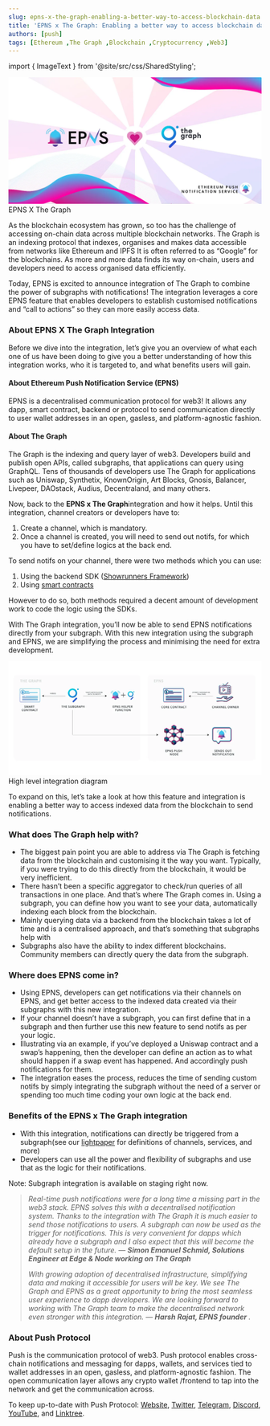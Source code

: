 ```yaml
---
slug: epns-x-the-graph-enabling-a-better-way-to-access-blockchain-data
title: 'EPNS x The Graph: Enabling a better way to access blockchain data 🧑‍🚀 🔔'
authors: [push]
tags: [Ethereum ,The Graph ,Blockchain ,Cryptocurrency ,Web3]
---
```

import { ImageText } from '@site/src/css/SharedStyling';

![Docusaurus Image](./cover-image.webp)
<ImageText>EPNS X The Graph</ImageText>

<!--truncate-->

As the blockchain ecosystem has grown, so too has the challenge of accessing on-chain data across multiple blockchain networks. The Graph is an indexing protocol that indexes, organises and makes data accessible from networks like Ethereum and IPFS It is often referred to as “Google” for the blockchains. As more and more data finds its way on-chain, users and developers need to access organised data efficiently.

Today, EPNS is excited to announce integration of The Graph to combine the power of subgraphs with notifications! The integration leverages a core EPNS feature that enables developers to establish customised notifications and “call to actions” so they can more easily access data.

### About EPNS X The Graph Integration
Before we dive into the integration, let’s give you an overview of what each one of us have been doing to give you a better understanding of how this integration works, who it is targeted to, and what benefits users will gain.

#### About Ethereum Push Notification Service (EPNS)

EPNS is a decentralised communication protocol for web3! It allows any dapp, smart contract, backend or protocol to send communication directly to user wallet addresses in an open, gasless, and platform-agnostic fashion.

#### About The Graph

The Graph is the indexing and query layer of web3. Developers build and publish open APIs, called subgraphs, that applications can query using GraphQL. Tens of thousands of developers use The Graph for applications such as Uniswap, Synthetix, KnownOrigin, Art Blocks, Gnosis, Balancer, Livepeer, DAOstack, Audius, Decentraland, and many others.

Now, back to the <b>EPNS x The Graph</b>integration and how it helps. Until this integration, channel creators or developers have to:

1. Create a channel, which is mandatory.
2. Once a channel is created, you will need to send out notifs, for which you have to set/define logics at the back end.

To send notifs on your channel, there were two methods which you can use:

1. Using the backend SDK ([Showrunners Framework](https://medium.com/ethereum-push-notification-service/epns-showrunners-framework-and-backend-sdk-beta-v1-0-are-live-7348c0725a12))
2. Using [smart contracts](https://docs.epns.io/developers/developer-zone/examples/smart-contracts-example)

However to do so, both methods required a decent amount of development work to code the logic using the SDKs.

With The Graph integration, you’ll now be able to send EPNS notifications directly from your subgraph. With this new integration using the subgraph and EPNS, we are simplifying the process and minimising the need for extra development.

![Docusaurus Image](./image-1.webp)
<ImageText>High level integration diagram</ImageText>

To expand on this, let’s take a look at how this feature and integration is enabling a better way to access indexed data from the blockchain to send notifications.

### What does The Graph help with?
- The biggest pain point you are able to address via The Graph is fetching data from the blockchain and customising it the way you want. Typically, if you were trying to do this directly from the blockchain, it would be very inefficient.
- There hasn’t been a specific aggregator to check/run queries of all transactions in one place. And that’s where The Graph comes in. Using a subgraph, you can define how you want to see your data, automatically indexing each block from the blockchain.
- Mainly querying data via a backend from the blockchain takes a lot of time and is a centralised approach, and that’s something that subgraphs help with
- Subgraphs also have the ability to index different blockchains. Community members can directly query the data from the subgraph.

### Where does EPNS come in?
- Using EPNS, developers can get notifications via their channels on EPNS, and get better access to the indexed data created via their subgraphs with this new integration.
- If your channel doesn’t have a subgraph, you can first define that in a subgraph and then further use this new feature to send notifs as per your logic.
- Illustrating via an example, if you’ve deployed a Uniswap contract and a swap’s happening, then the developer can define an action as to what should happen if a swap event has happened. And accordingly push notifications for them.
- The integration eases the process, reduces the time of sending custom notifs by simply integrating the subgraph without the need of a server or spending too much time coding your own logic at the back end.

### Benefits of the EPNS x The Graph integration
- With this integration, notifications can directly be triggered from a subgraph(see our [lightpaper](https://medium.com/ethereum-push-notification-service/ethereum-push-notification-service-litepaper-e7ca0a662862) for definitions of channels, services, and more)
- Developers can use all the power and flexibility of subgraphs and use that as the logic for their notifications.

Note: Subgraph integration is available on staging right now.

<blockquote>
<i>
Real-time push notifications were for a long time a missing part in the web3 stack. EPNS solves this with a decentralised notification system. Thanks to the integration with The Graph it is much easier to send those notifications to users. A subgraph can now be used as the trigger for notifications. This is very convenient for dapps which already have a subgraph and I also expect that this will become the default setup in the future. — <b>Simon Emanuel Schmid, Solutions Engineer at Edge & Node working on The Graph</b>

With growing adoption of decentralised infrastructure, simplifying data and making it accessible for users will be key. We see The Graph and EPNS as a great opportunity to bring the most seamless user experience to dapp developers. We are looking forward to working with The Graph team to make the decentralised network even stronger with this integration. — <b>Harsh Rajat, EPNS founder</b> .
</i>
</blockquote>

### About Push Protocol

Push is the communication protocol of web3. Push protocol enables cross-chain notifications and messaging for dapps, wallets, and services tied to wallet addresses in an open, gasless, and platform-agnostic fashion. The open communication layer allows any crypto wallet /frontend to tap into the network and get the communication across.

To keep up-to-date with Push Protocol: [Website](https://push.org/), [Twitter](https://twitter.com/pushprotocol), [Telegram](https://t.me/epnsproject), [Discord](https://discord.gg/pushprotocol), [YouTube](https://www.youtube.com/c/EthereumPushNotificationService), and [Linktree](https://linktr.ee/pushprotocol).

